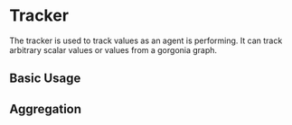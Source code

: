# Tracker

The tracker is used to track values as an agent is performing. It can track 
arbitrary scalar values or values from a gorgonia graph.

## Basic Usage

## Aggregation